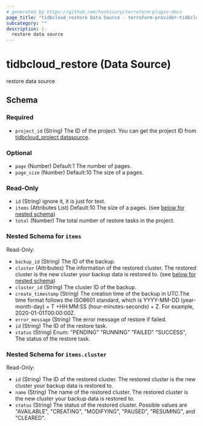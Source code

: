 ```yaml
---
# generated by https://github.com/hashicorp/terraform-plugin-docs
page_title: "tidbcloud_restore Data Source - terraform-provider-tidbcloud"
subcategory: ""
description: |-
  restore data source
---
```


# tidbcloud_restore (Data Source)

restore data source



<!-- schema generated by tfplugindocs -->
## Schema

### Required

- `project_id` (String) The ID of the project. You can get the project ID from [tidbcloud_project datasource](../project).

### Optional

- `page` (Number) Default:1 The number of pages.
- `page_size` (Number) Default:10 The size of a pages.

### Read-Only

- `id` (String) ignore it, it is just for test.
- `items` (Attributes List) Default:10 The size of a pages. (see [below for nested schema](#nestedatt--items))
- `total` (Number) The total number of restore tasks in the project.

<a id="nestedatt--items"></a>
### Nested Schema for `items`

Read-Only:

- `backup_id` (String) The ID of the backup.
- `cluster` (Attributes) The information of the restored cluster. The restored cluster is the new cluster your backup data is restored to. (see [below for nested schema](#nestedatt--items--cluster))
- `cluster_id` (String) The cluster ID of the backup.
- `create_timestamp` (String) The creation time of the backup in UTC.The time format follows the ISO8601 standard, which is YYYY-MM-DD (year-month-day) + T +HH:MM:SS (hour-minutes-seconds) + Z. For example, 2020-01-01T00:00:00Z.
- `error_message` (String) The error message of restore if failed.
- `id` (String) The ID of the restore task.
- `status` (String) Enum: "PENDING" "RUNNING" "FAILED" "SUCCESS", The status of the restore task.

<a id="nestedatt--items--cluster"></a>
### Nested Schema for `items.cluster`

Read-Only:

- `id` (String) The ID of the restored cluster. The restored cluster is the new cluster your backup data is restored to.
- `name` (String) The name of the restored cluster. The restored cluster is the new cluster your backup data is restored to.
- `status` (String) The status of the restored cluster. Possible values are "AVAILABLE", "CREATING", "MODIFYING", "PAUSED", "RESUMING", and "CLEARED".


